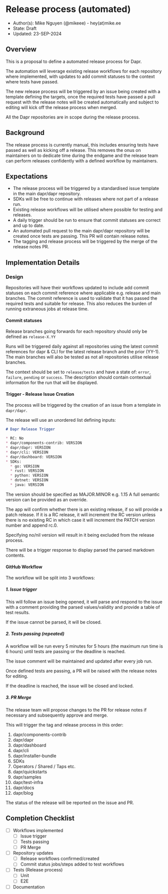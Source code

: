 # Release process (automated)

* Author(s): Mike Nguyen (@mikeee) - hey(at)mike.ee
* State: Draft
* Updated: 23-SEP-2024

## Overview

This is a proposal to define a automated release process for Dapr.

The automation will leverage existing release workflows for each repository
where implemented, with updates to add commit statuses to the context where
tests have passed.

The new release process will be triggered by an issue being created with a
template defining the targets, once the required tests have passed a pull
request with the release notes will be created automatically and subject to
editing will kick off the release process when merged.

All the Dapr repositories are in scope during the release process.

## Background

The release process is currently manual, this includes ensuring tests have
passed as well as kicking off a release. This removes the onus on maintainers on
to dedicate time during the endgame and the release team can perform releases
confidently with a defined workflow by maintainers.

## Expectations

* The release process will be triggered by a standardised issue template in the
  main dapr/dapr repository.
* SDKs will be free to continue with releases where not part of a release run.
* Existing release workflows will be utilised where possible for testing and
releases.
* A daily trigger should be run to ensure that commit statuses are correct and
up to date.
* An automated pull request to the main dapr/dapr repository will be created
once tests are passing. This PR will contain release notes.
* The tagging and release process will be triggered by the merge of the release
  notes PR.

## Implementation Details

### Design

Repositories will have their workflows updated to include add commit statuses on
each commit reference where applicable e.g. release and main branches. The commit
reference is used to validate that it has passed the required tests and suitable
for release. This also reduces the burden of running extraneous jobs at
release time.

#### Commit statuses

Release branches going forwards for each repository should only be defined as
`release-X.YY`

Runs will be triggered daily against all repositories using the latest commit
references for dapr & CLI for the latest release branch and the prior (YY-1).
The main branches will also be tested as not all repositories utilise release
branches.

The context should be set to `release/tests` and have a state of: `error`,
`failure`, `pending` or `success`. The description should contain contextual
information for the run that will be displayed.

#### Trigger - Release Issue Creation

The process will be triggered by the creation of an issue from a template in
`dapr/dapr`.

The release will use an unordered list defining inputs:

```md
# Dapr Release Trigger

* RC: No
* dapr/components-contrib: VERSION
* dapr/dapr: VERSION
* dapr/cli: VERSION
* dapr/dashboard: VERSION
* SDKs:
  * go: VERSION
  * rust: VERSION
  * python: VERSION
  * dotnet: VERSION
  * java: VERSION

```

The version should be specified as MAJOR.MINOR e.g. 1.15
A full semantic version can be provided as an override.

The app will confirm whether there is an existing release, if so will provide
a patch release. If it is a RC release, it will increment the RC version unless
there is no existing RC in which case it will increment the PATCH version
number and append rc.0.

Specifying no/nil version will result in it being excluded from the release
process.

There will be a trigger response to display parsed the parsed markdown contents.

#### GitHub Workflow

The workflow will be split into 3 workflows:

##### 1. Issue trigger

This will follow an issue being opened, it will parse and respond to the issue
with a comment providing the parsed values/validity and provide a table of test
results.

If the issue cannot be parsed, it will be closed.

##### 2. Tests passing (repeated)

A workflow will be run every 5 minutes for 5 hours (the maximum run time is
6 hours) until tests are passing or the deadline is reached.

The issue comment will be maintained and updated after every job run.

Once defined tests are passing, a PR will be raised with the release notes for
editing.

If the deadline is reached, the issue will be closed and locked.

##### 3. PR Merge

The release team will propose changes to the PR for release notes if necessary
and subsequently approve and merge.

This will trigger the tag and release process in this order:

1. dapr/components-contrib
2. dapr/dapr
3. dapr/dashboard
4. dapr/cli
5. dapr/installer-bundle
6. SDKs
7. Operators / Shared / Taps etc.
8. dapr/quickstarts
9. dapr/samples
10. dapr/test-infra
11. dapr/docs
12. dapr/blog

The status of the release will be reported on the issue and PR.

## Completion Checklist

* [ ] Workflows implemented
  * [ ] Issue trigger
  * [ ] Tests passing
  * [ ] PR Merge
* [ ] Repository updates
  * [ ] Release workflows confirmed/created
  * [ ] Commit status jobs/steps added to test workflows
* [ ] Tests (Release process)
  * [ ] Unit
  * [ ] E2E
* [ ] Documentation

